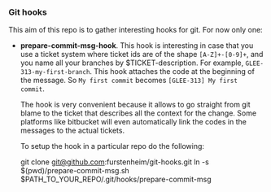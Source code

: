 ### Git hooks

This aim of this repo is to gather interesting hooks for git. For now only one:


* **prepare-commit-msg-hook**. This hook is interesting in case that you use a ticket system where ticket ids are of the shape `[A-Z]+-[0-9]+`, and you name all your branches by $TICKET-description. For example, `GLEE-313-my-first-branch`. This hook attaches the code at the beginning of the message. So `My first commit` becomes `[GLEE-313] My first commit`.

    The hook is very convenient because it allows to go straight from git blame to the ticket that describes all the context for the change. Some platforms like bitbucket will even automatically link the codes in the messages to the actual tickets. 

    To setup the hook in a particular repo do the following:
    
    
    git clone git@github.com:furstenheim/git-hooks.git
    ln -s $(pwd)/prepare-commit-msg.sh $PATH_TO_YOUR_REPO/.git/hooks/prepare-commit-msg
